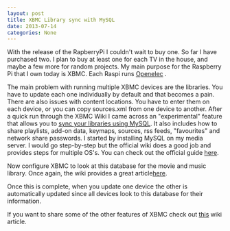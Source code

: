 ```yaml
---
layout: post
title: XBMC Library sync with MySQL
date: 2013-07-14
categories: None
---
```


With the release of the RapberryPi I couldn't wait to buy one. So far I have purchased two. I plan to buy at least one for each TV in the house, and maybe a few more for random projects.  My main purpose for the Raspberry Pi that I own today is XBMC. Each Raspi runs [Openelec](http://www.openelec.tv/) . 

The main problem with running multiple XBMC devices are the libraries. You have to update each one individually by default and that becomes a pain. There are also issues with content locations. You have to enter them on each device, or you can copy sources.xml from one device to another.  After a quick run through the XBMC Wiki I came across an "experimental" feature that allows you to [sync your libraries using MySQL](http://wiki.xbmc.org/index.php?title=HOW-TO:Share_libraries_using_MySQL). It also includes how to share playlists, add-on data, keymaps, sources, rss feeds, "favourites" and network share passwords.  I started by installing MySQL on my media server. I would go step-by-step but the official wiki does a good job and provides steps for multiple OS's. You can check out the official guide [here](http://wiki.xbmc.org/index.php?title=HOW-TO:Share_libraries_using_MySQL/Setting_up_MySQL).  

Now configure XBMC to look at this database for the movie and music library. Once again, the wiki provides a great article[here](http://wiki.xbmc.org/index.php?title=HOW-TO:Share_libraries_using_MySQL/Setting_up_XBMC).  

Once this is complete, when you update one device the other is automatically updated since all devices look to this database for their information.

If you want to share some of the other features of XBMC check out [this](http://wiki.xbmc.org/index.php?title=HOW-TO:Share_libraries_using_MySQL/Sync_other_parts_of_XBMC) wiki article.